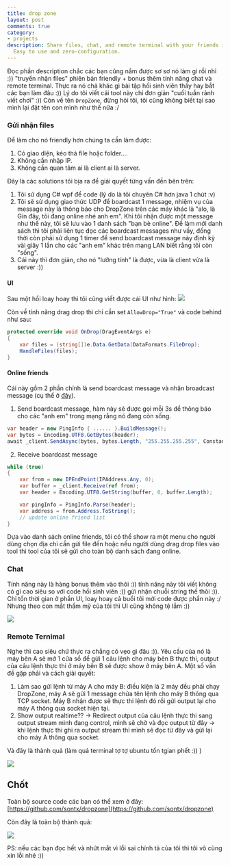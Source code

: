 ```yaml
---
title: drop zone
layout: post
comments: true
category:
- projects
description: Share files, chat, and remote terminal with your friends in the LAN network.
  Easy to use and zero-configuration.
---
```


Đọc phần description chắc các bạn cũng nắm được sơ sơ nó làm gì rồi nhỉ :)) "truyền nhận files" phiên bản friendly + bonus thêm tính năng chat và remote terminal.
Thực ra nó chả khác gì bài tập hồi sinh viên thầy hay bắt các bạn làm đâu :)) Lý do tôi viết cái tool này chỉ đơn giản "cuối tuần rảnh viết chơi" :))
Còn về tên `DropZone`, đừng hỏi tôi, tôi cũng không biết tại sao mình lại đặt tên con mình như thế nữa :/

### Gửi nhận files
Để làm cho nó friendly hơn chúng ta cần làm được:
1. Có giao diện, kéo thả file hoặc folder....
2. Không cần nhập IP.
3. Không cần quan tâm ai là client ai là server.

Đây là các solutions tôi bịa ra để giải quyết từng vấn đền bên trên:

1. Tôi sử dụng C# wpf để code (lý do là tôi chuyên C# hơn java 1 chút :v)
2. Tôi sẽ sử dụng giao thức UDP để boardcast 1 message, nhiệm vụ của message này là thông báo cho DropZone trên các máy khác là "alo, là Gin đây, tôi đang online nhé anh em". Khi tôi nhận được một message như thế này, tôi sẽ lưu vào 1 danh sách "bạn bè online". Để làm mới danh sách thì tôi phải liên tục đọc các boardcast messages như vầy, đồng thời còn phải sử dụng 1 timer để send boardcast message này định kỳ vài giây 1 lần cho các "anh em" khác trên mạng LAN biết rằng tôi còn "sống".
3. Cái này thì đơn giản, cho nó "lưỡng tính" là được, vừa là client vừa là server :))

#### UI


Sau một hồi loay hoay thì tôi cũng viết được cái UI như hình:
![](https://1.bp.blogspot.com/-B4DPM5TClOI/YAP3YZyy-7I/AAAAAAAAdt4/LcZBs4AoipA6HWiL8V6TEpNpVuvLazW5QCLcBGAsYHQ/s0/Capture6.PNG)

Còn về tính năng drag drop thì chỉ cần set `AllowDrop="True"` và code behind như sau:
```cs
protected override void OnDrop(DragEventArgs e)
{
    var files = (string[])e.Data.GetData(DataFormats.FileDrop);
    HandleFiles(files);
}
```

####  Online friends

Cái này gồm 2 phần chính là send boardcast message và nhận broadcast message (cụ thể ở [đây](https://github.com/sontx/dropzone/blob/main/Protocol/Station.cs)).

1. Send boardcast message, hàm này sẽ được gọi mỗi 3s để thông báo cho các "anh em" trong mạng rằng nó đang còn sống.
```cs
var header = new PingInfo { ...... }.BuildMessage();
var bytes = Encoding.UTF8.GetBytes(header);
await _client.SendAsync(bytes, bytes.Length, "255.255.255.255", Constants.StationPort);
````

2. Receive boardcast message
```cs
while (true)
{
    var from = new IPEndPoint(IPAddress.Any, 0);
    var buffer = _client.Receive(ref from);
    var header = Encoding.UTF8.GetString(buffer, 0, buffer.Length);

    var pingInfo = PingInfo.Parse(header);
    var address = from.Address.ToString();
    // update online friend list
}
```

Dựa vào danh sách online friends, tôi có thể show ra một menu cho người dùng chọn địa chỉ cần gửi file đến hoặc nếu người dùng drag drop files vào tool thì tool của tôi sẽ gửi cho toàn bộ danh sách đang online.

### Chat
Tính năng này là hàng bonus thêm vào thôi :)) tính năng này tôi viết không có gì cao siêu so với code hồi sinh viên :)) gửi nhận chuỗi string thế thôi :)).
Chỉ tốn thời gian ở phần UI, loay hoay cả buổi tôi mới code được phần này :/ Nhưng theo con mắt thẩm mỹ của tôi thì UI cũng không tệ lắm :))

![](https://1.bp.blogspot.com/-cFlxWZs62jw/YAPiQgCKI6I/AAAAAAAAdtI/Z0EKSymQDCQ5cTdB5N02BqeuPwhoO5YnQCLcBGAsYHQ/s0/Capture4.PNG)

### Remote Ternimal
Nghe thì cao siêu chứ thực ra chẳng có vẹo gì đâu :)). Yêu cầu của nó là máy bên A sẽ mở 1 cửa sổ để gửi 1 câu lệnh cho máy bên B thực thi, output của câu lệnh thực thi ở máy bên B sẽ được show ở máy bên A. Một số vấn đề gặp phải và cách giải quyết:

1. Làm sao gửi lệnh từ máy A cho máy B: điều kiện là 2 máy đều phải chạy DropZone, máy A sẽ gửi 1 message chứa tên lệnh cho máy B thông qua TCP socket. Máy B nhận được sẽ thực thi lệnh đó rồi gửi output lại cho máy A thông qua socket hiện tại.
2. Show output realtime?? -> Redirect output của câu lệnh thực thi sang output stream mình đang control, mình sẽ chờ và đọc output từ đây -> khi lệnh thực thi ghi ra output stream thì mình sẽ đọc từ đây và gửi lại cho máy A thông qua socket.

Và đây là thành quả (làm quả terminal tợ tợ ubuntu tốn tgian phết :)) )

![](https://1.bp.blogspot.com/-_AB1nH_bUmA/YAPkxzA02HI/AAAAAAAAdtg/-j58xwI0ckMbBc6jcVWdJE9lxEnOzImMgCLcBGAsYHQ/s0/aaaa.gif)

## Chốt
Toàn bộ source code các bạn có thể xem ở đây: [https://github.com/sontx/dropzone](https://github.com/sontx/dropzone)

Còn đây là toàn bộ thành quả:

![](https://1.bp.blogspot.com/-R6PltDejpuI/YAPnPF0MtQI/AAAAAAAAdts/gVdzSVprxVARGa8uedsvM0E1y3LW61bxgCLcBGAsYHQ/s0/aaaaa.gif)


PS: nếu các bạn đọc hết và nhứt mắt vì lỗi sai chính tả của tôi thì tôi vô cùng xin lỗi nhé :))
